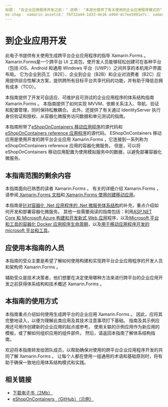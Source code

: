 ```yaml
---
标题： "在企业应用程序开发之前：" 说明： "本部分提供了有关使用的企业应用程序模式的" 前言 " Xamarin.Forms 。
ms-chap： xamarin assetid： fbf32a44-1d33-4e16-a904-dc7ee5991e7c： xamarin 窗体作者： davidbritch： dabritch ms. 日期：08/07/2017 非 loc： [ Xamarin.Forms ， Xamarin.Essentials ]
---
```


# <a name="preface-to-enterprise-app-development"></a>到企业应用开发

此电子书提供有关使用生成跨平台企业应用程序的指导 Xamarin.Forms 。 Xamarin.Forms是一个跨平台 UI 工具包，使开发人员能够轻松创建可在各种平台（包括 iOS、Android 和通用 Windows 平台（UWP））之间共享的本机用户界面布局。 它为企业到员工（B2E）、企业到企业（B2B）和企业对消费者（B2C）应用提供综合性解决方案，提供跨所有目标平台共享代码的功能，并有助于降低总拥有成本（TCO）。

本指南提供了开发可自适应、可维护且可测试的企业应用程序的体系结构指南 Xamarin.Forms 。 本指南提供了如何实现 MVVM、依赖关系注入、导航、验证和配置管理，同时保持松散耦合。 此外，还提供了有关通过 IdentityServer 执行身份验证和授权、从容器化微服务访问数据和单元测试的指南。

本指南附带了[eShopOnContainers 移动应用程序](https://github.com/dotnet-architecture/eShopOnContainers/tree/master/src/Mobile)的源代码和[eShopOnContainers reference 应用程序](https://github.com/dotnet-architecture/eShopOnContainers)的源代码。 EShopOnContainers 移动应用是使用开发的跨平台企业应用 Xamarin.Forms ，它连接到一系列称为 eShopOnContainers reference 应用的容器化微服务。 但是，可以将 eShopOnContainers 移动应用配置为使用模拟服务中的数据，以避免部署容器化微服务。

## <a name="whats-left-out-of-this-guides-scope"></a>本指南范围的剩余内容

本指南面向已熟悉的读者 Xamarin.Forms 。 有关的详细介绍 Xamarin.Forms ，请参阅[ Xamarin.Forms 文档](~/xamarin-forms/index.yml)和[ Xamarin.Forms 使用创建移动应用](https://aka.ms/xamformsebook)。

本指南是[针对容器化 .Net 应用程序的 .Net 微服务体系结构](https://aka.ms/microservicesebook)的补充，重点介绍如何开发和部署容器化微服务。 其他一些需要阅读的指南包括：利用[ASP.NET Core 和 Microsoft Azure 构建和开发新式 Web 应用](https://aka.ms/WebAppEbook)程序，以及[Microsoft 平台和工具的容器化 Docker 应用程序生命周期](https://aka.ms/dockerlifecycleebook)，以及[用于移动应用程序开发的 microsoft 平台和工具](https://aka.ms/MobAppDev/StndPDF)。

## <a name="who-should-use-this-guide"></a>应使用本指南的人员

本指南的受众主要是希望了解如何使用构建和实现跨平台企业应用程序的开发人员和架构师 Xamarin.Forms 。

辅助受众是技术决策者，他们想要在决定使用哪种方法来进行跨平台的企业应用开发之前获得体系结构和技术概述 Xamarin.Forms 。

## <a name="how-to-use-this-guide"></a>本指南的使用方式

本指南重点介绍如何使用生成跨平台的企业应用 Xamarin.Forms 。 因此，应将其完整地读入，以便为理解此类应用及其技术注意事项打下基础。 指南及其示例应用还可用作创建新的企业应用的起点或参考。 使用关联的示例应用作为新应用的模板，或了解如何组织应用的组件部件。 然后，请返回本指南了解体系结构指南。

欢迎将本指南转发给团队成员，以帮助确保对使用的跨平台企业应用程序开发的共同了解 Xamarin.Forms 。 让每个人都在使用一组通用的术语和基础原则时，将有助于确保一致地应用体系结构模式和实践。

## <a name="related-links"></a>相关链接

- [下载电子书（2Mb）](https://aka.ms/xamarinpatternsebook)
- [eShopOnContainers （GitHub）（示例）](https://github.com/dotnet-architecture/eShopOnContainers)
